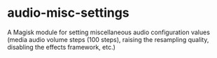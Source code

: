 # audio-misc-settings
A Magisk module for setting miscellaneous audio configuration values (media audio volume steps (100 steps), raising the resampling quality, disabling the effects framework, etc.)
